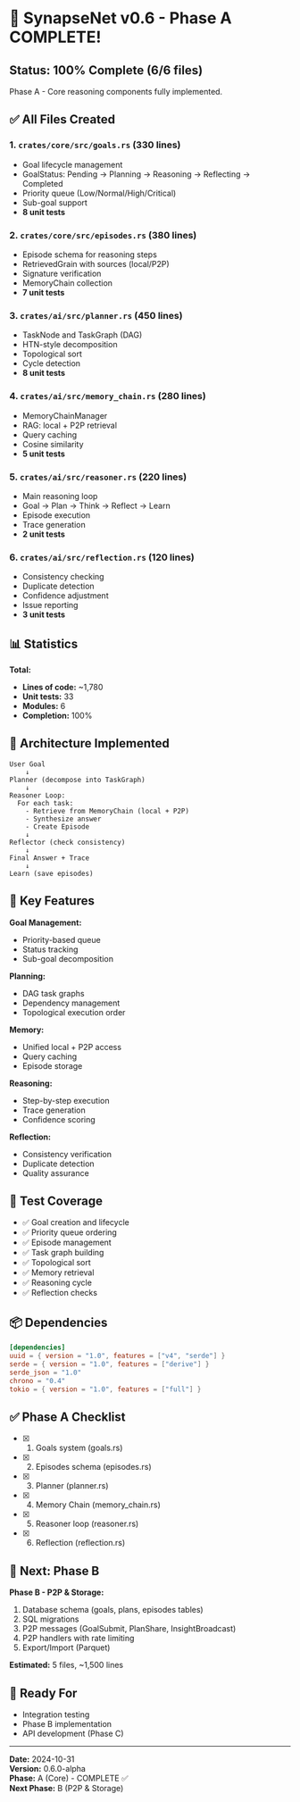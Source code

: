 # 🎉 SynapseNet v0.6 - Phase A COMPLETE!

## Status: 100% Complete (6/6 files)

Phase A - Core reasoning components fully implemented.

## ✅ All Files Created

### 1. `crates/core/src/goals.rs` (330 lines)
- Goal lifecycle management
- GoalStatus: Pending → Planning → Reasoning → Reflecting → Completed
- Priority queue (Low/Normal/High/Critical)
- Sub-goal support
- **8 unit tests**

### 2. `crates/core/src/episodes.rs` (380 lines)
- Episode schema for reasoning steps
- RetrievedGrain with sources (local/P2P)
- Signature verification
- MemoryChain collection
- **7 unit tests**

### 3. `crates/ai/src/planner.rs` (450 lines)
- TaskNode and TaskGraph (DAG)
- HTN-style decomposition
- Topological sort
- Cycle detection
- **8 unit tests**

### 4. `crates/ai/src/memory_chain.rs` (280 lines)
- MemoryChainManager
- RAG: local + P2P retrieval
- Query caching
- Cosine similarity
- **5 unit tests**

### 5. `crates/ai/src/reasoner.rs` (220 lines)
- Main reasoning loop
- Goal → Plan → Think → Reflect → Learn
- Episode execution
- Trace generation
- **2 unit tests**

### 6. `crates/ai/src/reflection.rs` (120 lines)
- Consistency checking
- Duplicate detection
- Confidence adjustment
- Issue reporting
- **3 unit tests**

## 📊 Statistics

**Total:**
- **Lines of code:** ~1,780
- **Unit tests:** 33
- **Modules:** 6
- **Completion:** 100%

## 🧠 Architecture Implemented

```
User Goal
    ↓
Planner (decompose into TaskGraph)
    ↓
Reasoner Loop:
  For each task:
    - Retrieve from MemoryChain (local + P2P)
    - Synthesize answer
    - Create Episode
    ↓
Reflector (check consistency)
    ↓
Final Answer + Trace
    ↓
Learn (save episodes)
```

## 🔑 Key Features

**Goal Management:**
- Priority-based queue
- Status tracking
- Sub-goal decomposition

**Planning:**
- DAG task graphs
- Dependency management
- Topological execution order

**Memory:**
- Unified local + P2P access
- Query caching
- Episode storage

**Reasoning:**
- Step-by-step execution
- Trace generation
- Confidence scoring

**Reflection:**
- Consistency verification
- Duplicate detection
- Quality assurance

## 🧪 Test Coverage

- ✅ Goal creation and lifecycle
- ✅ Priority queue ordering
- ✅ Episode management
- ✅ Task graph building
- ✅ Topological sort
- ✅ Memory retrieval
- ✅ Reasoning cycle
- ✅ Reflection checks

## 📦 Dependencies

```toml
[dependencies]
uuid = { version = "1.0", features = ["v4", "serde"] }
serde = { version = "1.0", features = ["derive"] }
serde_json = "1.0"
chrono = "0.4"
tokio = { version = "1.0", features = ["full"] }
```

## ✅ Phase A Checklist

- [x] 1. Goals system (goals.rs)
- [x] 2. Episodes schema (episodes.rs)
- [x] 3. Planner (planner.rs)
- [x] 4. Memory Chain (memory_chain.rs)
- [x] 5. Reasoner loop (reasoner.rs)
- [x] 6. Reflection (reflection.rs)

## 🚀 Next: Phase B

**Phase B - P2P & Storage:**
1. Database schema (goals, plans, episodes tables)
2. SQL migrations
3. P2P messages (GoalSubmit, PlanShare, InsightBroadcast)
4. P2P handlers with rate limiting
5. Export/Import (Parquet)

**Estimated:** 5 files, ~1,500 lines

## 🎯 Ready For

- Integration testing
- Phase B implementation
- API development (Phase C)

---

**Date:** 2024-10-31  
**Version:** 0.6.0-alpha  
**Phase:** A (Core) - COMPLETE ✅  
**Next Phase:** B (P2P & Storage)
